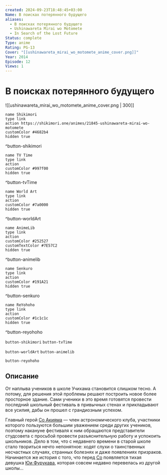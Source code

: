 ```yaml
---
created: 2024-09-23T18:48:45+03:00
Name: В поисках потерянного будущего
aliases:
  - В поисках потерянного будущего
  - Ushinawareta Mirai wo Motomete
  - In Search of the Lost Future
Status: complete
Type: anime
Rating: PG-13
Cover: "[[ushinawareta_mirai_wo_motomete_anime_cover.png]]"
Year: 2014
Episode: 12
Views: 1
---
```


# В поисках потерянного будущего

![[ushinawareta_mirai_wo_motomete_anime_cover.png | 300]]

```button
name Shikimori
type link
action https://shikimori.one/animes/21845-ushinawareta-mirai-wo-motomete
customColor #4682b4
hidden true
```
^button-shikimori

```button
name TV Time
type link
action 
customColor #997f00
hidden true
```
^button-tvTime

```button
name World Art
type link
action 
customColor #7a0000
hidden true
```
^button-worldArt

```button
name AnimeLib
type link
action 
customColor #252527
customTextColor #7E57C2
hidden true
```
^button-animelib

```button
name Senkuro
type link
action 
customColor #191A21
hidden true
```
^button-senkuro

```button
name ReYohoho
type link
action 
customColor #1c1c1c
hidden true
```
^button-reyohoho



`button-shikimori` `button-tvTime`

`button-worldArt` `button-animelib`

`button-reyohoho`

## Описание

От наплыва учеников в школе Учихама становится слишком тесно. А потому, для решения этой проблемы решают построить новое более просторное здание. Сами ученики в это время готовятся провести последний школьный фестиваль в привычных стенах и прикладывают все усилия, дабы он прошел с грандиозным успехом.

Главный герой [Со Акияма](https://shikimori.one/characters/110641-sou-akiyama) — член астрономического клуба, участники которого пользуются большим уважением среди других учеников, поэтому накануне фестиваля к ним обращаются представители студсовета с просьбой провести разъяснительную работу и успокоить школьников. Дело в том, что с недавнего времени в старой школе стало твориться нечто непонятное: ходят слухи о таинственных несчастных случаях, странных болезнях и даже появлениях призраков. Начинается же история с того, что перед [Со](https://shikimori.one/characters/110641-sou-akiyama) появляется тихая девушка [Юи Фурукава](https://shikimori.one/characters/110645-yui-furukawa), которая совсем недавно перевелась из другой школы...
